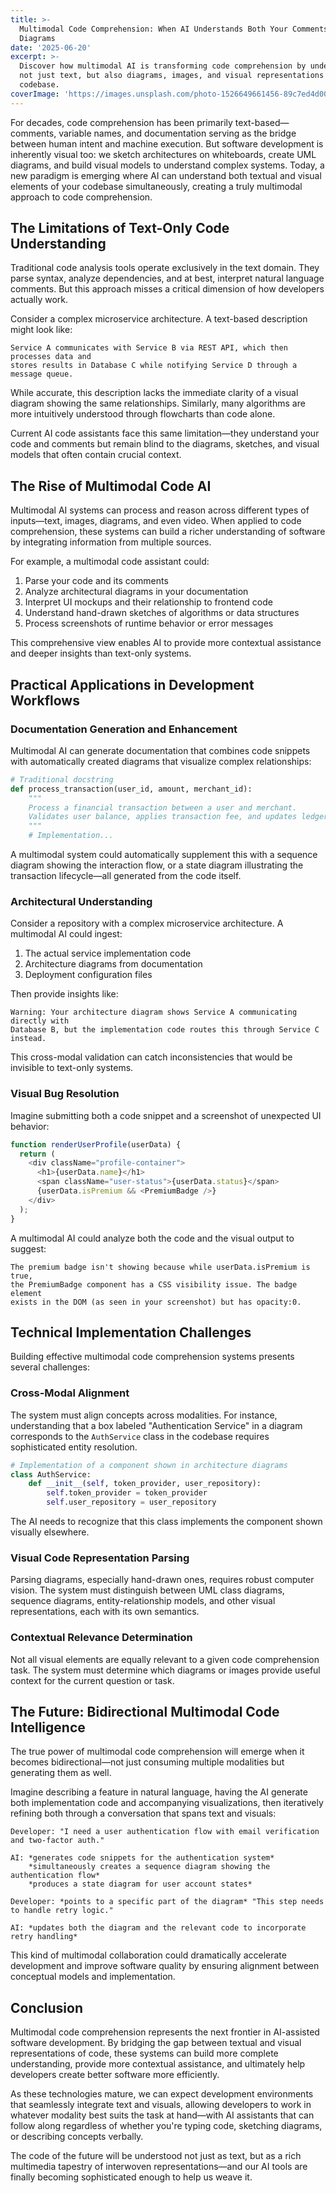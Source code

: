 ```yaml
---
title: >-
  Multimodal Code Comprehension: When AI Understands Both Your Comments and
  Diagrams
date: '2025-06-20'
excerpt: >-
  Discover how multimodal AI is transforming code comprehension by understanding
  not just text, but also diagrams, images, and visual representations in your
  codebase.
coverImage: 'https://images.unsplash.com/photo-1526649661456-89c7ed4d00b8'
---
```

For decades, code comprehension has been primarily text-based—comments, variable names, and documentation serving as the bridge between human intent and machine execution. But software development is inherently visual too: we sketch architectures on whiteboards, create UML diagrams, and build visual models to understand complex systems. Today, a new paradigm is emerging where AI can understand both textual and visual elements of your codebase simultaneously, creating a truly multimodal approach to code comprehension.

## The Limitations of Text-Only Code Understanding

Traditional code analysis tools operate exclusively in the text domain. They parse syntax, analyze dependencies, and at best, interpret natural language comments. But this approach misses a critical dimension of how developers actually work.

Consider a complex microservice architecture. A text-based description might look like:

```text
Service A communicates with Service B via REST API, which then processes data and 
stores results in Database C while notifying Service D through a message queue.
```

While accurate, this description lacks the immediate clarity of a visual diagram showing the same relationships. Similarly, many algorithms are more intuitively understood through flowcharts than code alone.

Current AI code assistants face this same limitation—they understand your code and comments but remain blind to the diagrams, sketches, and visual models that often contain crucial context.

## The Rise of Multimodal Code AI

Multimodal AI systems can process and reason across different types of inputs—text, images, diagrams, and even video. When applied to code comprehension, these systems can build a richer understanding of software by integrating information from multiple sources.

For example, a multimodal code assistant could:

1. Parse your code and its comments
2. Analyze architectural diagrams in your documentation
3. Interpret UI mockups and their relationship to frontend code
4. Understand hand-drawn sketches of algorithms or data structures
5. Process screenshots of runtime behavior or error messages

This comprehensive view enables AI to provide more contextual assistance and deeper insights than text-only systems.

## Practical Applications in Development Workflows

### Documentation Generation and Enhancement

Multimodal AI can generate documentation that combines code snippets with automatically created diagrams that visualize complex relationships:

```python
# Traditional docstring
def process_transaction(user_id, amount, merchant_id):
    """
    Process a financial transaction between a user and merchant.
    Validates user balance, applies transaction fee, and updates ledger.
    """
    # Implementation...
```

A multimodal system could automatically supplement this with a sequence diagram showing the interaction flow, or a state diagram illustrating the transaction lifecycle—all generated from the code itself.

### Architectural Understanding

Consider a repository with a complex microservice architecture. A multimodal AI could ingest:

1. The actual service implementation code
2. Architecture diagrams from documentation
3. Deployment configuration files

Then provide insights like:

```text
Warning: Your architecture diagram shows Service A communicating directly with 
Database B, but the implementation code routes this through Service C instead.
```

This cross-modal validation can catch inconsistencies that would be invisible to text-only systems.

### Visual Bug Resolution

Imagine submitting both a code snippet and a screenshot of unexpected UI behavior:

```javascript
function renderUserProfile(userData) {
  return (
    <div className="profile-container">
      <h1>{userData.name}</h1>
      <span className="user-status">{userData.status}</span>
      {userData.isPremium && <PremiumBadge />}
    </div>
  );
}
```

A multimodal AI could analyze both the code and the visual output to suggest:

```text
The premium badge isn't showing because while userData.isPremium is true, 
the PremiumBadge component has a CSS visibility issue. The badge element 
exists in the DOM (as seen in your screenshot) but has opacity:0.
```

## Technical Implementation Challenges

Building effective multimodal code comprehension systems presents several challenges:

### Cross-Modal Alignment

The system must align concepts across modalities. For instance, understanding that a box labeled "Authentication Service" in a diagram corresponds to the `AuthService` class in the codebase requires sophisticated entity resolution.

```python
# Implementation of a component shown in architecture diagrams
class AuthService:
    def __init__(self, token_provider, user_repository):
        self.token_provider = token_provider
        self.user_repository = user_repository
```

The AI needs to recognize that this class implements the component shown visually elsewhere.

### Visual Code Representation Parsing

Parsing diagrams, especially hand-drawn ones, requires robust computer vision. The system must distinguish between UML class diagrams, sequence diagrams, entity-relationship models, and other visual representations, each with its own semantics.

### Contextual Relevance Determination

Not all visual elements are equally relevant to a given code comprehension task. The system must determine which diagrams or images provide useful context for the current question or task.

## The Future: Bidirectional Multimodal Code Intelligence

The true power of multimodal code comprehension will emerge when it becomes bidirectional—not just consuming multiple modalities but generating them as well.

Imagine describing a feature in natural language, having the AI generate both implementation code and accompanying visualizations, then iteratively refining both through a conversation that spans text and visuals:

```text
Developer: "I need a user authentication flow with email verification and two-factor auth."

AI: *generates code snippets for the authentication system*
    *simultaneously creates a sequence diagram showing the authentication flow*
    *produces a state diagram for user account states*

Developer: *points to a specific part of the diagram* "This step needs to handle retry logic."

AI: *updates both the diagram and the relevant code to incorporate retry handling*
```

This kind of multimodal collaboration could dramatically accelerate development and improve software quality by ensuring alignment between conceptual models and implementation.

## Conclusion

Multimodal code comprehension represents the next frontier in AI-assisted software development. By bridging the gap between textual and visual representations of code, these systems can build more complete understanding, provide more contextual assistance, and ultimately help developers create better software more efficiently.

As these technologies mature, we can expect development environments that seamlessly integrate text and visuals, allowing developers to work in whatever modality best suits the task at hand—with AI assistants that can follow along regardless of whether you're typing code, sketching diagrams, or describing concepts verbally.

The code of the future will be understood not just as text, but as a rich multimedia tapestry of interwoven representations—and our AI tools are finally becoming sophisticated enough to help us weave it.
